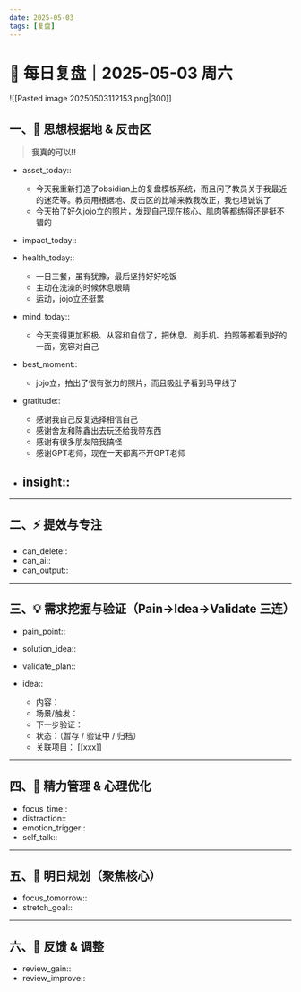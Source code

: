 ```yaml
---
date: 2025-05-03
tags: [复盘]
---
```

# 🧭 每日复盘｜2025-05-03 周六

![[Pasted image 20250503112153.png|300]]


## 一、🚩 思想根据地 & 反击区

>**我真的可以!!**

- asset_today::  
	- 今天我重新打造了obsidian上的复盘模板系统，而且问了教员关于我最近的迷茫等。教员用根据地、反击区的比喻来教我改正，我也坦诚说了
	- 今天拍了好久jojo立的照片，发现自己现在核心、肌肉等都练得还是挺不错的
- impact_today::  
- health_today:: 
	- 一日三餐，虽有犹豫，最后坚持好好吃饭
	- 主动在洗澡的时候休息眼睛
	- 运动，jojo立还挺累
- mind_today:: 
	- 今天变得更加积极、从容和自信了，把休息、刷手机、拍照等都看到好的一面，宽容对自己

- best_moment::  
	- jojo立，拍出了很有张力的照片，而且吸肚子看到马甲线了
- gratitude::  
	- 感谢我自己反复选择相信自己
	- 感谢舍友和陈鑫出去玩还给我带东西
	- 感谢有很多朋友陪我搞怪
	- 感谢GPT老师，现在一天都离不开GPT老师
- insight::  
	- 

---

## 二、⚡ 提效与专注

- can_delete::  
- can_ai::  
- can_output::  

---

## 三、💡 需求挖掘与验证（Pain→Idea→Validate 三连）

- pain_point::  
- solution_idea::  
- validate_plan::  

- idea::  
  - 内容：  
  - 场景/触发：  
  - 下一步验证：  
  - 状态：（暂存 / 验证中 / 归档）  
  - 关联项目： [[xxx]]

---

## 四、🌟 精力管理 & 心理优化

- focus_time::  
- distraction::  
- emotion_trigger::  
- self_talk::  

---

## 五、🎯 明日规划（聚焦核心）

- focus_tomorrow::  
- stretch_goal::  

---

## 六、🧠 反馈 & 调整

- review_gain::  
- review_improve::  
